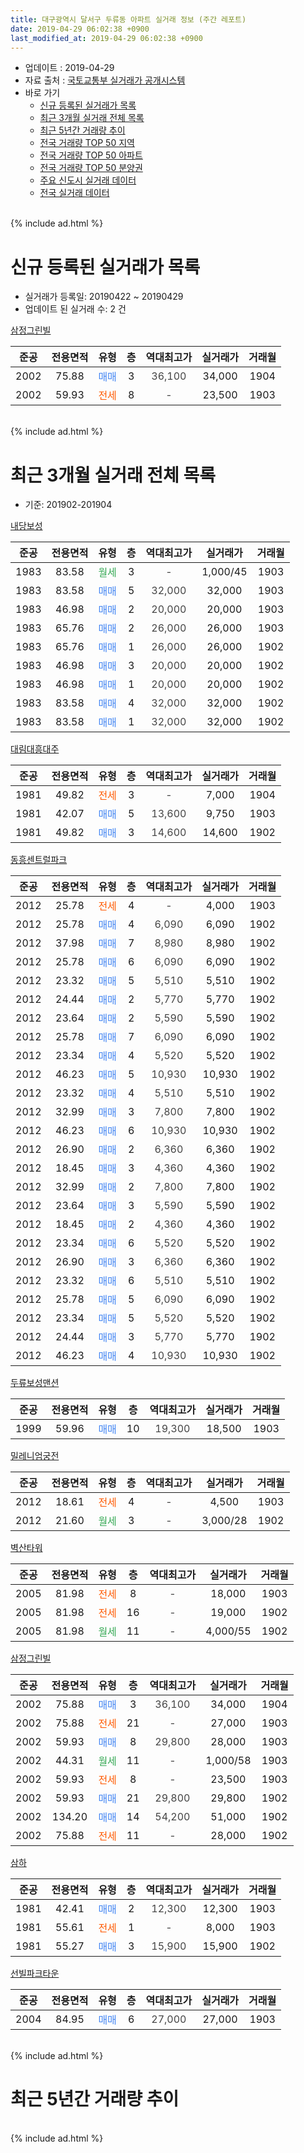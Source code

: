 ```yaml
---
title: 대구광역시 달서구 두류동 아파트 실거래 정보 (주간 레포트)
date: 2019-04-29 06:02:38 +0900
last_modified_at: 2019-04-29 06:02:38 +0900
---
```


* 업데이트 : 2019-04-29
* 자료 출처 : [국토교통부 실거래가 공개시스템](http://rt.molit.go.kr)
* 바로 가기
    * [신규 등록된 실거래가 목록](#신규-등록된-실거래가-목록)
    * [최근 3개월 실거래 전체 목록](#최근-3개월-실거래-전체-목록)
    * [최근 5년간 거래량 추이](#최근-5년간-거래량-추이)
    * [전국 거래량 TOP 50 지역](https://inasie.github.io/apt-trade-info/최근-3개월-전국에서-가장-거래가-많이-발생한-지역)
    * [전국 거래량 TOP 50 아파트](https://inasie.github.io/apt-trade-info/최근-3개월-전국에서-가장-거래가-많이-발생한-아파트)
    * [전국 거래량 TOP 50 분양권](https://inasie.github.io/apt-trade-info/최근-3개월-전국에서-가장-거래가-많이-발생한-분양권)
    * [주요 신도시 실거래 데이터](https://inasie.github.io/apt-trade-info/주요-신도시)
    * [전국 실거래 데이터](https://inasie.github.io/apt-trade-info/전국)
<br>
{% include ad.html %}
<br>

# 신규 등록된 실거래가 목록
* 실거래가 등록일: 20190422 ~ 20190429
* 업데이트 된 실거래 수: 2 건


[삼정그린빌](https://search.naver.com/search.naver?query=%EB%8C%80%EA%B5%AC%EA%B4%91%EC%97%AD%EC%8B%9C+%EB%8B%AC%EC%84%9C%EA%B5%AC+%EB%91%90%EB%A5%98%EB%8F%99+%EC%82%BC%EC%A0%95%EA%B7%B8%EB%A6%B0%EB%B9%8C)

|준공|전용면적|유형|층|역대최고가|실거래가|거래월|
|:---:|:---:|:---:|:---:|:---:|:---:|:---:|
|2002|75.88|<span style="color:#4285f3">매매</span>|3|<span style="color:#444444">36,100</span>|34,000|1904|
|2002|59.93|<span style="color:#ff5a00">전세</span>|8|<span style="color:#444444">-</span>|23,500|1903|


<br>
{% include ad.html %}
<br>

# 최근 3개월 실거래 전체 목록
* 기준: 201902-201904


[내당보성](https://search.naver.com/search.naver?query=%EB%8C%80%EA%B5%AC%EA%B4%91%EC%97%AD%EC%8B%9C+%EB%8B%AC%EC%84%9C%EA%B5%AC+%EB%91%90%EB%A5%98%EB%8F%99+%EB%82%B4%EB%8B%B9%EB%B3%B4%EC%84%B1)

|준공|전용면적|유형|층|역대최고가|실거래가|거래월|
|:---:|:---:|:---:|:---:|:---:|:---:|:---:|
|1983|83.58|<span style="color:#34a853">월세</span>|3|<span style="color:#444444">-</span>|1,000/45|1903|
|1983|83.58|<span style="color:#4285f3">매매</span>|5|<span style="color:#444444">32,000</span>|32,000|1903|
|1983|46.98|<span style="color:#4285f3">매매</span>|2|<span style="color:#444444">20,000</span>|20,000|1903|
|1983|65.76|<span style="color:#4285f3">매매</span>|2|<span style="color:#444444">26,000</span>|26,000|1903|
|1983|65.76|<span style="color:#4285f3">매매</span>|1|<span style="color:#444444">26,000</span>|26,000|1902|
|1983|46.98|<span style="color:#4285f3">매매</span>|3|<span style="color:#444444">20,000</span>|20,000|1902|
|1983|46.98|<span style="color:#4285f3">매매</span>|1|<span style="color:#444444">20,000</span>|20,000|1902|
|1983|83.58|<span style="color:#4285f3">매매</span>|4|<span style="color:#444444">32,000</span>|32,000|1902|
|1983|83.58|<span style="color:#4285f3">매매</span>|1|<span style="color:#444444">32,000</span>|32,000|1902|

[대림대흥대주](https://search.naver.com/search.naver?query=%EB%8C%80%EA%B5%AC%EA%B4%91%EC%97%AD%EC%8B%9C+%EB%8B%AC%EC%84%9C%EA%B5%AC+%EB%91%90%EB%A5%98%EB%8F%99+%EB%8C%80%EB%A6%BC%EB%8C%80%ED%9D%A5%EB%8C%80%EC%A3%BC)

|준공|전용면적|유형|층|역대최고가|실거래가|거래월|
|:---:|:---:|:---:|:---:|:---:|:---:|:---:|
|1981|49.82|<span style="color:#ff5a00">전세</span>|3|<span style="color:#444444">-</span>|7,000|1904|
|1981|42.07|<span style="color:#4285f3">매매</span>|5|<span style="color:#444444">13,600</span>|9,750|1903|
|1981|49.82|<span style="color:#4285f3">매매</span>|3|<span style="color:#444444">14,600</span>|14,600|1902|

[동흥센트럴파크](https://search.naver.com/search.naver?query=%EB%8C%80%EA%B5%AC%EA%B4%91%EC%97%AD%EC%8B%9C+%EB%8B%AC%EC%84%9C%EA%B5%AC+%EB%91%90%EB%A5%98%EB%8F%99+%EB%8F%99%ED%9D%A5%EC%84%BC%ED%8A%B8%EB%9F%B4%ED%8C%8C%ED%81%AC)

|준공|전용면적|유형|층|역대최고가|실거래가|거래월|
|:---:|:---:|:---:|:---:|:---:|:---:|:---:|
|2012|25.78|<span style="color:#ff5a00">전세</span>|4|<span style="color:#444444">-</span>|4,000|1903|
|2012|25.78|<span style="color:#4285f3">매매</span>|4|<span style="color:#444444">6,090</span>|6,090|1902|
|2012|37.98|<span style="color:#4285f3">매매</span>|7|<span style="color:#444444">8,980</span>|8,980|1902|
|2012|25.78|<span style="color:#4285f3">매매</span>|6|<span style="color:#444444">6,090</span>|6,090|1902|
|2012|23.32|<span style="color:#4285f3">매매</span>|5|<span style="color:#444444">5,510</span>|5,510|1902|
|2012|24.44|<span style="color:#4285f3">매매</span>|2|<span style="color:#444444">5,770</span>|5,770|1902|
|2012|23.64|<span style="color:#4285f3">매매</span>|2|<span style="color:#444444">5,590</span>|5,590|1902|
|2012|25.78|<span style="color:#4285f3">매매</span>|7|<span style="color:#444444">6,090</span>|6,090|1902|
|2012|23.34|<span style="color:#4285f3">매매</span>|4|<span style="color:#444444">5,520</span>|5,520|1902|
|2012|46.23|<span style="color:#4285f3">매매</span>|5|<span style="color:#444444">10,930</span>|10,930|1902|
|2012|23.32|<span style="color:#4285f3">매매</span>|4|<span style="color:#444444">5,510</span>|5,510|1902|
|2012|32.99|<span style="color:#4285f3">매매</span>|3|<span style="color:#444444">7,800</span>|7,800|1902|
|2012|46.23|<span style="color:#4285f3">매매</span>|6|<span style="color:#444444">10,930</span>|10,930|1902|
|2012|26.90|<span style="color:#4285f3">매매</span>|2|<span style="color:#444444">6,360</span>|6,360|1902|
|2012|18.45|<span style="color:#4285f3">매매</span>|3|<span style="color:#444444">4,360</span>|4,360|1902|
|2012|32.99|<span style="color:#4285f3">매매</span>|2|<span style="color:#444444">7,800</span>|7,800|1902|
|2012|23.64|<span style="color:#4285f3">매매</span>|3|<span style="color:#444444">5,590</span>|5,590|1902|
|2012|18.45|<span style="color:#4285f3">매매</span>|2|<span style="color:#444444">4,360</span>|4,360|1902|
|2012|23.34|<span style="color:#4285f3">매매</span>|6|<span style="color:#444444">5,520</span>|5,520|1902|
|2012|26.90|<span style="color:#4285f3">매매</span>|3|<span style="color:#444444">6,360</span>|6,360|1902|
|2012|23.32|<span style="color:#4285f3">매매</span>|6|<span style="color:#444444">5,510</span>|5,510|1902|
|2012|25.78|<span style="color:#4285f3">매매</span>|5|<span style="color:#444444">6,090</span>|6,090|1902|
|2012|23.34|<span style="color:#4285f3">매매</span>|5|<span style="color:#444444">5,520</span>|5,520|1902|
|2012|24.44|<span style="color:#4285f3">매매</span>|3|<span style="color:#444444">5,770</span>|5,770|1902|
|2012|46.23|<span style="color:#4285f3">매매</span>|4|<span style="color:#444444">10,930</span>|10,930|1902|

[두류보성맨션](https://search.naver.com/search.naver?query=%EB%8C%80%EA%B5%AC%EA%B4%91%EC%97%AD%EC%8B%9C+%EB%8B%AC%EC%84%9C%EA%B5%AC+%EB%91%90%EB%A5%98%EB%8F%99+%EB%91%90%EB%A5%98%EB%B3%B4%EC%84%B1%EB%A7%A8%EC%85%98)

|준공|전용면적|유형|층|역대최고가|실거래가|거래월|
|:---:|:---:|:---:|:---:|:---:|:---:|:---:|
|1999|59.96|<span style="color:#4285f3">매매</span>|10|<span style="color:#444444">19,300</span>|18,500|1903|

[밀레니엄궁전](https://search.naver.com/search.naver?query=%EB%8C%80%EA%B5%AC%EA%B4%91%EC%97%AD%EC%8B%9C+%EB%8B%AC%EC%84%9C%EA%B5%AC+%EB%91%90%EB%A5%98%EB%8F%99+%EB%B0%80%EB%A0%88%EB%8B%88%EC%97%84%EA%B6%81%EC%A0%84)

|준공|전용면적|유형|층|역대최고가|실거래가|거래월|
|:---:|:---:|:---:|:---:|:---:|:---:|:---:|
|2012|18.61|<span style="color:#ff5a00">전세</span>|4|<span style="color:#444444">-</span>|4,500|1903|
|2012|21.60|<span style="color:#34a853">월세</span>|3|<span style="color:#444444">-</span>|3,000/28|1902|

[벽산타워](https://search.naver.com/search.naver?query=%EB%8C%80%EA%B5%AC%EA%B4%91%EC%97%AD%EC%8B%9C+%EB%8B%AC%EC%84%9C%EA%B5%AC+%EB%91%90%EB%A5%98%EB%8F%99+%EB%B2%BD%EC%82%B0%ED%83%80%EC%9B%8C)

|준공|전용면적|유형|층|역대최고가|실거래가|거래월|
|:---:|:---:|:---:|:---:|:---:|:---:|:---:|
|2005|81.98|<span style="color:#ff5a00">전세</span>|8|<span style="color:#444444">-</span>|18,000|1903|
|2005|81.98|<span style="color:#ff5a00">전세</span>|16|<span style="color:#444444">-</span>|19,000|1902|
|2005|81.98|<span style="color:#34a853">월세</span>|11|<span style="color:#444444">-</span>|4,000/55|1902|


<script async src="//pagead2.googlesyndication.com/pagead/js/adsbygoogle.js"></script>
<!-- 기본 -->
<ins class="adsbygoogle"
     style="display:block"
     data-ad-client="ca-pub-2446590836940007"
     data-ad-slot="1659523306"
     data-ad-format="auto"
     data-full-width-responsive="true"></ins>
<script>
(adsbygoogle = window.adsbygoogle || []).push({});
</script>


[삼정그린빌](https://search.naver.com/search.naver?query=%EB%8C%80%EA%B5%AC%EA%B4%91%EC%97%AD%EC%8B%9C+%EB%8B%AC%EC%84%9C%EA%B5%AC+%EB%91%90%EB%A5%98%EB%8F%99+%EC%82%BC%EC%A0%95%EA%B7%B8%EB%A6%B0%EB%B9%8C)

|준공|전용면적|유형|층|역대최고가|실거래가|거래월|
|:---:|:---:|:---:|:---:|:---:|:---:|:---:|
|2002|75.88|<span style="color:#4285f3">매매</span>|3|<span style="color:#444444">36,100</span>|34,000|1904|
|2002|75.88|<span style="color:#ff5a00">전세</span>|21|<span style="color:#444444">-</span>|27,000|1903|
|2002|59.93|<span style="color:#4285f3">매매</span>|8|<span style="color:#444444">29,800</span>|28,000|1903|
|2002|44.31|<span style="color:#34a853">월세</span>|11|<span style="color:#444444">-</span>|1,000/58|1903|
|2002|59.93|<span style="color:#ff5a00">전세</span>|8|<span style="color:#444444">-</span>|23,500|1903|
|2002|59.93|<span style="color:#4285f3">매매</span>|21|<span style="color:#444444">29,800</span>|29,800|1902|
|2002|134.20|<span style="color:#4285f3">매매</span>|14|<span style="color:#444444">54,200</span>|51,000|1902|
|2002|75.88|<span style="color:#ff5a00">전세</span>|11|<span style="color:#444444">-</span>|28,000|1902|

[삼하](https://search.naver.com/search.naver?query=%EB%8C%80%EA%B5%AC%EA%B4%91%EC%97%AD%EC%8B%9C+%EB%8B%AC%EC%84%9C%EA%B5%AC+%EB%91%90%EB%A5%98%EB%8F%99+%EC%82%BC%ED%95%98)

|준공|전용면적|유형|층|역대최고가|실거래가|거래월|
|:---:|:---:|:---:|:---:|:---:|:---:|:---:|
|1981|42.41|<span style="color:#4285f3">매매</span>|2|<span style="color:#444444">12,300</span>|12,300|1903|
|1981|55.61|<span style="color:#ff5a00">전세</span>|1|<span style="color:#444444">-</span>|8,000|1903|
|1981|55.27|<span style="color:#4285f3">매매</span>|3|<span style="color:#444444">15,900</span>|15,900|1902|

[선빌파크타운](https://search.naver.com/search.naver?query=%EB%8C%80%EA%B5%AC%EA%B4%91%EC%97%AD%EC%8B%9C+%EB%8B%AC%EC%84%9C%EA%B5%AC+%EB%91%90%EB%A5%98%EB%8F%99+%EC%84%A0%EB%B9%8C%ED%8C%8C%ED%81%AC%ED%83%80%EC%9A%B4)

|준공|전용면적|유형|층|역대최고가|실거래가|거래월|
|:---:|:---:|:---:|:---:|:---:|:---:|:---:|
|2004|84.95|<span style="color:#4285f3">매매</span>|6|<span style="color:#444444">27,000</span>|27,000|1903|


<br>
{% include ad.html %}
<br>

# 최근 5년간 거래량 추이


<div style="width:100%;">
    <canvas id="deal_progress" height="200"></canvas>
</div>

<script>
new Chart(document.getElementById("deal_progress"), {
    type: 'line',
    data: {
        labels: ['201404','201405','201406','201407','201408','201409','201410','201411','201412','201501','201502','201503','201504','201505','201506','201507','201508','201509','201510','201511','201512','201601','201602','201603','201604','201605','201606','201607','201608','201609','201610','201611','201612','201701','201702','201703','201704','201705','201706','201707','201708','201709','201710','201711','201712','201801','201802','201803','201804','201805','201806','201807','201808','201809','201810','201811','201812','201901','201902','201903','201904'],
        datasets: [{
            label: '매매',
            pointRadius: 1,
            data: [11, 7, 5, 11, 7, 10, 12, 15, 14, 11, 12, 14, 12, 11, 8, 38, 12, 30, 12, 8, 6, 4, 5, 3, 5, 6, 2, 10, 15, 7, 8, 9, 5, 2, 6, 12, 7, 12, 10, 11, 21, 10, 13, 10, 6, 13, 14, 17, 11, 14, 13, 6, 9, 8, 13, 13, 6, 10, 33, 8, 1],
            borderColor: "rgba(255, 201, 14, 1)",
            backgroundColor: "rgba(255, 201, 14, 0.5)",
            fill: false,
            lineTension: 0
        },{
            label: '전월세',
            pointRadius: 1,
            data: [5, 3, 5, 4, 5, 10, 5, 6, 4, 6, 4, 7, 8, 4, 6, 2, 5, 9, 7, 5, 3, 7, 6, 5, 4, 5, 5, 2, 7, 5, 10, 5, 5, 4, 5, 6, 4, 2, 4, 6, 11, 3, 4, 11, 6, 7, 8, 5, 7, 7, 2, 6, 3, 2, 3, 9, 3, 4, 4, 8, 1],
            borderColor: "rgba(0, 141, 185, 1)",
            backgroundColor: "rgba(0, 141, 185, 0.5)",
            fill: false,
            lineTension: 0
        }
        ]
    },
    options: {
        responsive: true,
        title: {
            display: false
        },
        tooltips: {
            mode: 'index',
            intersect: false
        },
        hover: {
            mode: 'nearest',
            intersect: true
        },
        scales: {
            xAxes: [{
                display: true,
                scaleLabel: {
                    display: true,
                    labelString: '년/월'
                }
            }],
            yAxes: [{
                display: true,
                ticks: {
                    suggestedMin: 0,
                },
                scaleLabel: {
                    display: true,
                    labelString: '실거래 수'
                }
            }]
        }
    }
});

</script>


<br>
{% include ad.html %}
<br>

